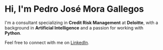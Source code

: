 # Hi, I'm Pedro José Mora Gallegos

I'm a consultant specializing in **Credit Risk Management** at **Deloitte**, with a background in **Artificial Intelligence** and a passion for working with **Python**.

Feel free to connect with me on [LinkedIn](https://www.linkedin.com/in/pedro-jose-mora-gallegos).